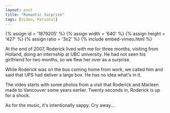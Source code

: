 ```yaml
---
layout: post
title: "Romantic Surprise"
tags: [Video, Personal]
---
```


{% assign id = '1879205' %}
{% assign width = '640' %}
{% assign height = '427' %}
{% assign ratio = '3x2' %}
{% include embed-vimeo.html %}

At the end of 2007, Roderick lived with me for three months, visiting from Holland, doing an internship at UBC university. He had not seen his girlfriend for two months, so we flew her over as a surprise.

While Roderick was on the bus coming home from work, we called him and said that UPS had deliver a large box. He has no idea what's in it.

The video starts with some photos from a visit that Roderick and Marleen made to Vancouver some years earlier. Twenty seconds in, Roderick is up for a shock.

As for the music, it's intentionally sappy. Cry away...
